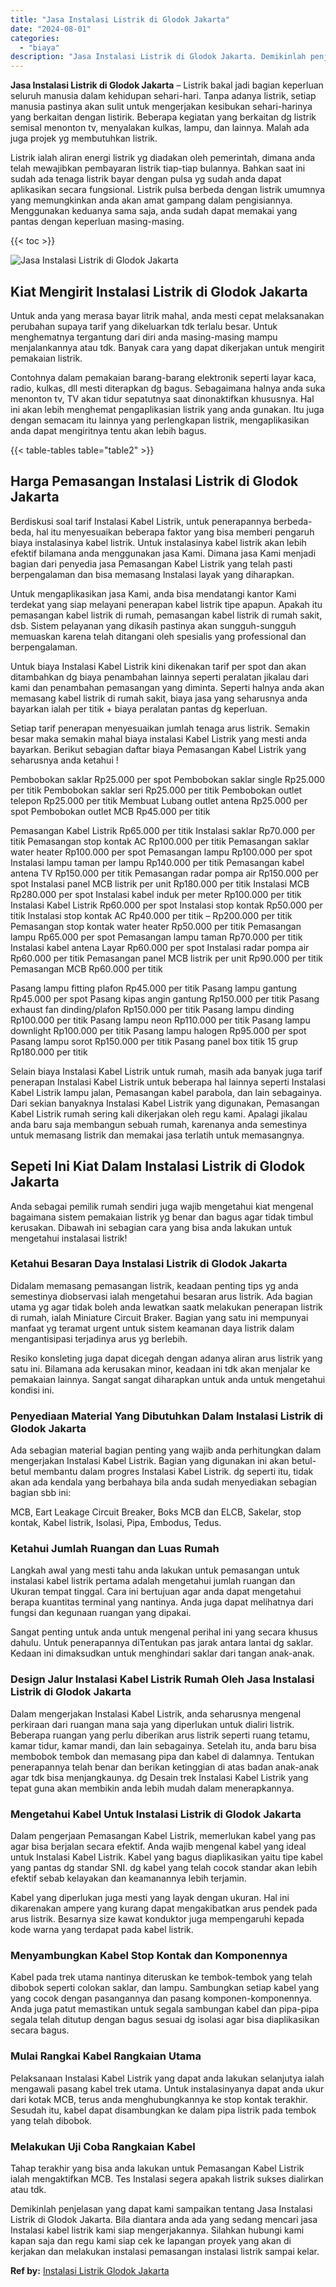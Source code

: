 ```yaml
---
title: "Jasa Instalasi Listrik di Glodok Jakarta"
date: "2024-08-01"
categories: 
  - "biaya"
description: "Jasa Instalasi Listrik di Glodok Jakarta. Demikinlah penjelasan yang dapat kami sampaikan tentang Jasa Instalasi Listrik di Glodok Jakarta. Bila diantara and..."
---
```


**Jasa Instalasi Listrik di Glodok Jakarta** – Listrik bakal jadi bagian keperluan seluruh manusia dalam kehidupan sehari-hari. Tanpa adanya listrik, setiap manusia pastinya akan sulit untuk mengerjakan kesibukan sehari-harinya yang berkaitan dengan listirik. Beberapa kegiatan yang berkaitan dg listrik semisal menonton tv, menyalakan kulkas, lampu, dan lainnya. Malah ada juga projek yg membutuhkan listrik.

Listrik ialah aliran energi listrik yg diadakan oleh pemerintah, dimana anda telah mewajibkan pembayaran listrik tiap-tiap bulannya. Bahkan saat ini sudah ada tenaga listrik bayar dengan pulsa yg sudah anda dapat aplikasikan secara fungsional. Listrik pulsa berbeda dengan listrik umumnya yang memungkinkan anda akan amat gampang dalam pengisiannya. Menggunakan keduanya sama saja, anda sudah dapat memakai yang pantas dengan keperluan masing-masing.

{{< toc >}}

![Jasa Instalasi Listrik di Glodok Jakarta](/images/instalasi-listrik-murah10.png)

## Kiat Mengirit Instalasi Listrik di Glodok Jakarta

Untuk anda yang merasa bayar litrik mahal, anda mesti cepat melaksanakan perubahan supaya tarif yang dikeluarkan tdk terlalu besar. Untuk menghematnya tergantung dari diri anda masing-masing mampu menjalankannya atau tdk. Banyak cara yang dapat dikerjakan untuk mengirit pemakaian listrik.

Contohnya dalam pemakaian barang-barang elektronik seperti layar kaca, radio, kulkas, dll mesti diterapkan dg bagus. Sebagaimana halnya anda suka menonton tv, TV akan tidur sepatutnya saat dinonaktifkan khususnya. Hal ini akan lebih menghemat pengaplikasian listrik yang anda gunakan. Itu juga dengan semacam itu lainnya yang perlengkapan listrik, mengaplikasikan anda dapat mengiritnya tentu akan lebih bagus.

{{< table-tables table="table2" >}}

## Harga Pemasangan Instalasi Listrik di Glodok Jakarta

Berdiskusi soal tarif Instalasi Kabel Listrik, untuk penerapannya berbeda-beda, hal itu menyesuaikan beberapa faktor yang bisa memberi pengaruh biaya instalasinya kabel listrik. Untuk instalasinya kabel listrik akan lebih efektif bilamana anda menggunakan jasa Kami. Dimana jasa Kami menjadi bagian dari penyedia jasa Pemasangan Kabel Listrik yang telah pasti berpengalaman dan bisa memasang Instalasi layak yang diharapkan.

Untuk mengaplikasikan jasa Kami, anda bisa mendatangi kantor Kami terdekat yang siap melayani penerapan kabel listrik tipe apapun. Apakah itu pemasangan kabel listrik di rumah, pemasangan kabel listrik di rumah sakit, dsb. Sistem pelayanan yang dikasih pastinya akan sungguh-sungguh memuaskan karena telah ditangani oleh spesialis yang professional dan berpengalaman.

Untuk biaya Instalasi Kabel Listrik kini dikenakan tarif per spot dan akan ditambahkan dg biaya penambahan lainnya seperti peralatan jikalau dari kami dan penambahan pemasangan yang diminta. Seperti halnya anda akan memasang kabel listrik di rumah sakit, biaya jasa yang seharusnya anda bayarkan ialah per titik + biaya peralatan pantas dg keperluan.

Setiap tarif penerapan menyesuaikan jumlah tenaga arus listrik. Semakin besar maka semakin mahal biaya instalasi Kabel Listrik yang mesti anda bayarkan. Berikut sebagian daftar biaya Pemasangan Kabel Listrik yang seharusnya anda ketahui !

Pembobokan saklar Rp25.000 per spot Pembobokan saklar single Rp25.000 per titik Pembobokan saklar seri Rp25.000 per titik Pembobokan outlet telepon Rp25.000 per titik Membuat Lubang outlet antena Rp25.000 per spot Pembobokan outlet MCB Rp45.000 per titik

Pemasangan Kabel Listrik Rp65.000 per titik Instalasi saklar Rp70.000 per titik Pemasangan stop kontak AC Rp100.000 per titik Pemasangan saklar water heater Rp100.000 per spot Pemasangan lampu Rp100.000 per spot Instalasi lampu taman per lampu Rp140.000 per titik Pemasangan kabel antena TV Rp150.000 per titik Pemasangan radar pompa air Rp150.000 per spot Instalasi panel MCB listrik per unit Rp180.000 per titik Instalasi MCB Rp280.000 per spot Instalasi kabel induk per meter Rp100.000 per titik Instalasi Kabel Listrik Rp60.000 per spot Instalasi stop kontak Rp50.000 per titik Instalasi stop kontak AC Rp40.000 per titik – Rp200.000 per titik Pemasangan stop kontak water heater Rp50.000 per titik Pemasangan lampu Rp65.000 per spot Pemasangan lampu taman Rp70.000 per titik Instalasi kabel antena Layar Rp60.000 per spot Instalasi radar pompa air Rp60.000 per titik Pemasangan panel MCB listrik per unit Rp90.000 per titik Pemasangan MCB Rp60.000 per titik

Pasang lampu fitting plafon Rp45.000 per titik Pasang lampu gantung Rp45.000 per spot Pasang kipas angin gantung Rp150.000 per titik Pasang exhaust fan dinding/plafon Rp150.000 per titik Pasang lampu dinding Rp100.000 per titik Pasang lampu neon Rp110.000 per titik Pasang lampu downlight Rp100.000 per titik Pasang lampu halogen Rp95.000 per spot Pasang lampu sorot Rp150.000 per titik Pasang panel box titik 15 grup Rp180.000 per titik

Selain biaya Instalasi Kabel Listrik untuk rumah, masih ada banyak juga tarif penerapan Instalasi Kabel Listrik untuk beberapa hal lainnya seperti Instalasi Kabel Listrik lampu jalan, Pemasangan kabel parabola, dan lain sebagainya. Dari sekian banyaknya Instalasi Kabel Listrik yang digunakan, Pemasangan Kabel Listrik rumah sering kali dikerjakan oleh regu kami. Apalagi jikalau anda baru saja membangun sebuah rumah, karenanya anda semestinya untuk memasang listrik dan memakai jasa terlatih untuk memasangnya.

## Sepeti Ini Kiat Dalam Instalasi Listrik di Glodok Jakarta


Anda sebagai pemilik rumah sendiri juga wajib mengetahui kiat mengenal bagaimana sistem pemakaian listrik yg benar dan bagus agar tidak timbul kerusakan. Dibawah ini sebagian cara yang bisa anda lakukan untuk mengetahui instalasai listrik!

### Ketahui Besaran Daya Instalasi Listrik di Glodok Jakarta

Didalam memasang pemasangan listrik, keadaan penting tips yg anda semestinya diobservasi ialah mengetahui besaran arus listrik. Ada bagian utama yg agar tidak boleh anda lewatkan saatk melakukan penerapan listrik di rumah, ialah Miniature Circuit Braker. Bagian yang satu ini mempunyai manfaat yg teramat urgent untuk sistem keamanan daya listrik dalam mengantisipasi terjadinya arus yg berlebih.

Resiko konsleting juga dapat dicegah dengan adanya aliran arus listrik yang satu ini. Bilamana ada kerusakan minor, keadaan ini tdk akan menjalar ke pemakaian lainnya. Sangat sangat diharapkan untuk anda untuk mengetahui kondisi ini.

### Penyediaan Material Yang Dibutuhkan Dalam Instalasi Listrik di Glodok Jakarta

Ada sebagian material bagian penting yang wajib anda perhitungkan dalam mengerjakan Instalasi Kabel Listrik. Bagian yang digunakan ini akan betul-betul membantu dalam progres Instalasi Kabel Listrik. dg seperti itu, tidak akan ada kendala yang berbahaya bila anda sudah menyediakan sebagian bagian sbb ini:

MCB, Eart Leakage Circuit Breaker, Boks MCB dan ELCB, Sakelar, stop kontak, Kabel listrik, Isolasi, Pipa, Embodus, Tedus.

### Ketahui Jumlah Ruangan dan Luas Rumah

Langkah awal yang mesti tahu anda lakukan untuk pemasangan untuk instalasi kabel listrik pertama adalah mengetahui jumlah ruangan dan Ukuran tempat tinggal. Cara ini bertujuan agar anda dapat mengetahui berapa kuantitas terminal yang nantinya. Anda juga dapat melihatnya dari fungsi dan kegunaan ruangan yang dipakai.

Sangat penting untuk anda untuk mengenal perihal ini yang secara khusus dahulu. Untuk penerapannya diTentukan pas jarak antara lantai dg saklar. Kedaan ini dimaksudkan untuk menghindari saklar dari tangan anak-anak.

### Design Jalur Instalasi Kabel Listrik Rumah Oleh Jasa Instalasi Listrik di Glodok Jakarta

Dalam mengerjakan Instalasi Kabel Listrik, anda seharusnya mengenal perkiraan dari ruangan mana saja yang diperlukan untuk dialiri listrik. Beberapa ruangan yang perlu diberikan arus listrik seperti ruang tetamu, kamar tidur, kamar mandi, dan lain sebagainya. Setelah itu, anda baru bisa membobok tembok dan memasang pipa dan kabel di dalamnya. Tentukan penerapannya telah benar dan berikan ketinggian di atas badan anak-anak agar tdk bisa menjangkaunya. dg Desain trek Instalasi Kabel Listrik yang tepat guna akan membikin anda lebih mudah dalam menerapkannya.

### Mengetahui Kabel Untuk Instalasi Listrik di Glodok Jakarta

Dalam pengerjaan Pemasangan Kabel Listrik, memerlukan kabel yang pas agar bisa berjalan secara efektif. Anda wajib mengenal kabel yang ideal untuk Instalasi Kabel Listrik. Kabel yang bagus diaplikasikan yaitu tipe kabel yang pantas dg standar SNI. dg kabel yang telah cocok standar akan lebih efektif sebab kelayakan dan keamanannya lebih terjamin.

Kabel yang diperlukan juga mesti yang layak dengan ukuran. Hal ini dikarenakan ampere yang kurang dapat mengakibatkan arus pendek pada arus listrik. Besarnya size kawat konduktor juga mempengaruhi kepada kode warna yang terdapat pada kabel listrik.

### Menyambungkan Kabel Stop Kontak dan Komponennya

Kabel pada trek utama nantinya diteruskan ke tembok-tembok yang telah dibobok seperti colokan saklar, dan lampu. Sambungkan setiap kabel yang yang cocok dengan pasangannya dan pasang komponen-komponennya. Anda juga patut memastikan untuk segala sambungan kabel dan pipa-pipa segala telah ditutup dengan bagus sesuai dg isolasi agar bisa diaplikasikan secara bagus.

### Mulai Rangkai Kabel Rangkaian Utama

Pelaksanaan Instalasi Kabel Listrik yang dapat anda lakukan selanjutya ialah mengawali pasang kabel trek utama. Untuk instalasinyanya dapat anda ukur dari kotak MCB, terus anda menghubungkannya ke stop kontak terakhir. Sesudah itu, kabel dapat disambungkan ke dalam pipa listrik pada tembok yang telah dibobok.

### Melakukan Uji Coba Rangkaian Kabel

Tahap terakhir yang bisa anda lakukan untuk Pemasangan Kabel Listrik ialah mengaktifkan MCB. Tes Instalasi segera apakah listrik sukses dialirkan atau tdk.

Demikinlah penjelasan yang dapat kami sampaikan tentang Jasa Instalasi Listrik di Glodok Jakarta. Bila diantara anda ada yang sedang mencari jasa Instalasi kabel listrik kami siap mengerjakannya. Silahkan hubungi kami kapan saja dan regu kami siap cek ke lapangan proyek yang akan di kerjakan dan melakukan instalasi pemasangan instalasi listrik sampai kelar.

**Ref by:** [Instalasi Listrik Glodok Jakarta](https://id.wikipedia.org/wiki/Instalasi)
